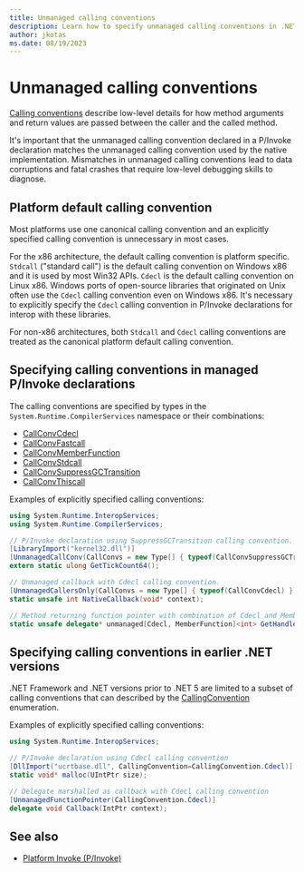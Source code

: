 ```yaml
---
title: Unmanaged calling conventions
description: Learn how to specify unmanaged calling conventions in .NET
author: jkotas
ms.date: 08/19/2023
---
```


# Unmanaged calling conventions

[Calling conventions](https://en.wikipedia.org/wiki/Calling_convention) describe low-level details for how method arguments and return values
are passed between the caller and the called method.

It's important that the unmanaged calling convention declared in a P/Invoke declaration matches the unmanaged calling convention
used by the native implementation. Mismatches in unmanaged calling conventions lead to data corruptions and fatal crashes that require
low-level debugging skills to diagnose.

## Platform default calling convention

Most platforms use one canonical calling convention and an explicitly specified calling convention is unnecessary in most cases.

For the x86 architecture, the default calling convention is platform specific. `Stdcall` ("standard call") is the default calling convention on Windows x86
and it is used by most Win32 APIs. `Cdecl` is the default calling convention on Linux x86. Windows ports of open-source libraries that
originated on Unix often use the `Cdecl` calling convention even on Windows x86. It's necessary to explicitly specify the `Cdecl` calling
convention in P/Invoke declarations for interop with these libraries.

For non-x86 architectures, both `Stdcall` and `Cdecl` calling conventions are treated as the canonical platform default calling convention.

## Specifying calling conventions in managed P/Invoke declarations

The calling conventions are specified by types in the `System.Runtime.CompilerServices` namespace or their combinations:

- [CallConvCdecl](xref:System.Runtime.CompilerServices.CallConvCdecl)
- [CallConvFastcall](xref:System.Runtime.CompilerServices.CallConvFastcall)
- [CallConvMemberFunction](xref:System.Runtime.CompilerServices.CallConvMemberFunction)
- [CallConvStdcall](xref:System.Runtime.CompilerServices.CallConvStdcall)
- [CallConvSuppressGCTransition](xref:System.Runtime.CompilerServices.CallConvSuppressGCTransition)
- [CallConvThiscall](xref:System.Runtime.CompilerServices.CallConvThiscall)

Examples of explicitly specified calling conventions:

```csharp
using System.Runtime.InteropServices;
using System.Runtime.CompilerServices;

// P/Invoke declaration using SuppressGCTransition calling convention.
[LibraryImport("kernel32.dll")]
[UnmanagedCallConv(CallConvs = new Type[] { typeof(CallConvSuppressGCTransition) })]
extern static ulong GetTickCount64();

// Unmanaged callback with Cdecl calling convention.
[UnmanagedCallersOnly(CallConvs = new Type[] { typeof(CallConvCdecl) })]
static unsafe int NativeCallback(void* context);

// Method returning function pointer with combination of Cdecl and MemberFunction calling conventions.
static unsafe delegate* unmanaged[Cdecl, MemberFunction]<int> GetHandler();
```

## Specifying calling conventions in earlier .NET versions

.NET Framework and .NET versions prior to .NET 5 are limited to a subset of calling conventions that can described by the [CallingConvention](xref:System.Runtime.InteropServices.CallingConvention) enumeration.

Examples of explicitly specified calling conventions:

```csharp
using System.Runtime.InteropServices;

// P/Invoke declaration using Cdecl calling convention
[DllImport("ucrtbase.dll", CallingConvention=CallingConvention.Cdecl)]
static void* malloc(UIntPtr size);

// Delegate marshalled as callback with Cdecl calling convention
[UnmanagedFunctionPointer(CallingConvention.Cdecl)]
delegate void Callback(IntPtr context);
```

## See also

- [Platform Invoke (P/Invoke)](pinvoke.md)
